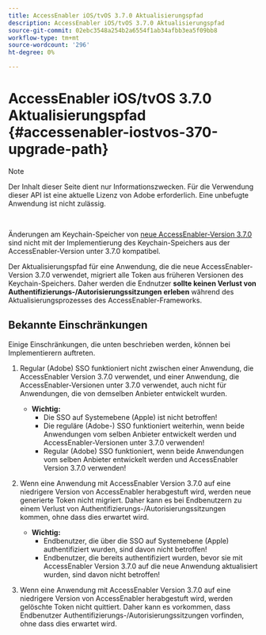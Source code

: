 ```yaml
---
title: AccessEnabler iOS/tvOS 3.7.0 Aktualisierungspfad
description: AccessEnabler iOS/tvOS 3.7.0 Aktualisierungspfad
source-git-commit: 02ebc3548a254b2a6554f1ab34afbb3ea5f09bb8
workflow-type: tm+mt
source-wordcount: '296'
ht-degree: 0%

---
```


# AccessEnabler iOS/tvOS 3.7.0 Aktualisierungspfad {#accessenabler-iostvos-370-upgrade-path}

>[!NOTE]
>
>Der Inhalt dieser Seite dient nur Informationszwecken. Für die Verwendung dieser API ist eine aktuelle Lizenz von Adobe erforderlich. Eine unbefugte Anwendung ist nicht zulässig.

</br>

Änderungen am Keychain-Speicher von [neue AccessEnabler-Version 3.7.0](/help/authentication/authn-rn-ios-tvos-370.md) sind nicht mit der Implementierung des Keychain-Speichers aus der AccessEnabler-Version unter 3.7.0 kompatibel.

Der Aktualisierungspfad für eine Anwendung, die die neue AccessEnabler-Version 3.7.0 verwendet, migriert alle Token aus früheren Versionen des Keychain-Speichers. Daher werden die Endnutzer **sollte keinen Verlust von Authentifizierungs-/Autorisierungssitzungen erleben** während des Aktualisierungsprozesses des AccessEnabler-Frameworks.

## Bekannte Einschränkungen

Einige Einschränkungen, die unten beschrieben werden, können bei Implementierern auftreten.


1. Regular (Adobe) SSO funktioniert nicht zwischen einer Anwendung, die AccessEnabler Version 3.7.0 verwendet, und einer Anwendung, die AccessEnabler-Versionen unter 3.7.0 verwendet, auch nicht für Anwendungen, die von demselben Anbieter entwickelt wurden.

   - **Wichtig:**
      - Die SSO auf Systemebene (Apple) ist nicht betroffen!
      - Die reguläre (Adobe-) SSO funktioniert weiterhin, wenn beide Anwendungen vom selben Anbieter entwickelt werden und AccessEnabler-Versionen unter 3.7.0 verwenden!
      - Regular (Adobe) SSO funktioniert, wenn beide Anwendungen vom selben Anbieter entwickelt werden und AccessEnabler Version 3.7.0 verwenden!

1. Wenn eine Anwendung mit AccessEnabler Version 3.7.0 auf eine niedrigere Version von AccessEnabler herabgestuft wird, werden neue generierte Token nicht migriert. Daher kann es bei Endbenutzern zu einem Verlust von Authentifizierungs-/Autorisierungssitzungen kommen, ohne dass dies erwartet wird.

   - **Wichtig:**
      - Endbenutzer, die über die SSO auf Systemebene (Apple) authentifiziert wurden, sind davon nicht betroffen!
      - Endbenutzer, die bereits authentifiziert wurden, bevor sie mit AccessEnabler Version 3.7.0 auf die neue Anwendung aktualisiert wurden, sind davon nicht betroffen!

1. Wenn eine Anwendung mit AccessEnabler Version 3.7.0 auf eine niedrigere Version von AccessEnabler herabgestuft wird, werden gelöschte Token nicht quittiert. Daher kann es vorkommen, dass Endbenutzer Authentifizierungs-/Autorisierungssitzungen vorfinden, ohne dass dies erwartet wird.
